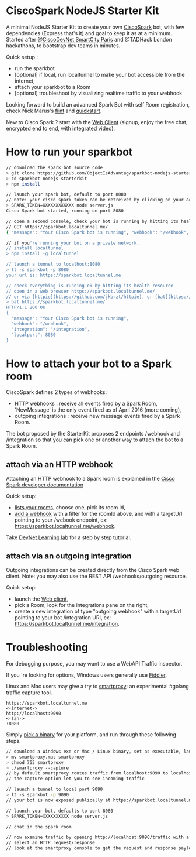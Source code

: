 # CiscoSpark NodeJS Starter Kit

A minimal NodeJS Starter Kit to create your own [CiscoSpark](https://ciscospark.com/) bot, with few dependencies (Express that's it) and goal to keep it as at a minimum. Started after [@CiscoDevNet SmartCity Paris](https://twitter.com/hashtag/devnethackathon) and @TADHack London hackathons, to bootstrap dev teams in minutes.

Quick setup :
- run the sparkbot
- [optional] if local, run localtunnel to make your bot accessible from the internet,
- attach your sparkbot to a Room
- [optional] troubleshoot by visualizing realtime traffic to your webhook

Looking forward to build an advanced Spark Bot with self Room registration, check Nick Marus's [flint](https://github.com/nmarus/flint)  and [quickstart](https://github.com/nmarus/flint/blob/master/quickstart/README.md).

New to Cisco Spark ? start with the [Web Client](https://web.ciscospark.com/) (signup, enjoy the free chat, encrypted end to end, with integrated video).


# How to run your sparkbot

``` bash
// download the spark bot source code  
> git clone https://github.com/ObjectIsAdvantag/sparkbot-nodejs-starterkit
> cd sparkbot-nodejs-starterkit
> npm install

// launch your spark bot, default to port 8080
// note: your cisco spark token can be retreived by clicking on your account picture (upper right corner of the [developer documentation](https://developer.ciscospark.com/getting-started.htm))
> SPARK_TOKEN=XXXXXXXXXXXX node server.js
Cisco Spark bot started, running on port 8080

// open a second console, check your bot is running by hitting its health resource:
// GET https://sparkbot.localtunnel.me/
{ "message": "Your Cisco Spark bot is running", "webhook": "/webhook", "integration": "/integration", "localport": 8080 }

// if you're running your bot on a private network,
// install localtunnel
> npm install -g localtunnel

// launch a tunnel to localhost:8080
> lt -s sparkbot -p 8080
your url is: https://sparkbot.localtunnel.me

// check everything is running ok by hitting its health resource
// open in a web browser https://sparkbot.localtunnel.me/
// or via [httpie](https://github.com/jkbrzt/httpie), or [bat](https://github.com/ObjectIsAdvantag/smartproxy)
> bat https://sparkbot.localtunnel.me/
HTTP/1.1 200 OK
{
  "message": "Your Cisco Spark bot is running",
  "webhook": "/webhook",
  "integration": "/integration",
  "localport": 8080
}
```

# How to attach your bot to a Spark room

CiscoSpark defines 2 types of webhooks:

- HTTP webhooks : receive all events fired by a Spark Room, 'NewMessage' is the only event fired as of April 2016 (more coming),
- outgoing integrations : receive new message events fired by a Spark Room.

The bot proposed by the StarterKit proposes 2 endpoints /webhook and /integration so that you can pick one or another way to attach the bot to a Spark Room.


## attach via an HTTP webhook

Attaching an HTTP webhook to a Spark room is explained in the [Cisco Spark developer documentation](https://developer.ciscospark.com/webhooks-explained.html)

Quick setup:
- [lists your rooms](https://developer.ciscospark.com/endpoint-rooms-get.html), choose one, pick its room id,
- [add a webhook](https://developer.ciscospark.com/endpoint-webhooks-post.html) with a filter for the roomId above, and with a targetUrl pointing to your /webook endpoint, ex: https://sparkbot.localtunnel.me/webhook.

Take [DevNet Learning lab](https://learninglabs.cisco.com/lab/collab-sparkwebhook/step/1) for a step by step tutorial.


## attach via an outgoing integration

Outgoing integrations can be created directly from the Cisco Spark web client.
Note: you may also use the REST API /webhooks/outgoing resource.

Quick setup:
- launch the [Web client](https://web.ciscospark.com),
- pick a Room, look for the integrations pane on the right,
- create a new integration of type "outgoing webhook" with a targetUrl pointing to your bot /integration URI, ex: https://sparkbot.localtunnel.me/integration.


# Troubleshooting

For debugging purpose, you may want to use a WebAPI Traffic inspector.

If you 're looking for options, Windows users generally use [Fiddler](https://www.telerik.com/download/fiddler).

Linux and Mac users may give a try to [smartproxy](https://github.com/ObjectIsAdvantag/smartproxy): an experimental #golang traffic capture tool.

``` text
https://sparkbot.localtunnel.me
<-internet->
http://localhost:9090
<-lan->
:8080
```

Simply [pick a binary](https://github.com/ObjectIsAdvantag/smartproxy/releases/tag/v0.4) for your platform, and run through these following steps.

``` bash
// download a Windows exe or Mac / Linux binary, set as executable, launch
> mv smartproxy.mac smartproxy
> chmod 755 smartproxy
> ./smartproxy --capture
// by default smartproxy routes traffic from localhost:9090 to localhost:8080
// the capture option let you to see incoming traffic

// launch a tunnel to local port 9090
> lt -s sparkbot -p 9090
// your bot is now exposed publically at https://sparkbot.localtunnel.me/

// launch your bot, defaults to port 8080
> SPARK_TOKEN=XXXXXXXXXX node server.js

// chat in the spark room

// now examine traffic by opening http://localhost:9090/traffic with a web browser
// select an HTTP request/response
// look at the smartproxy console to get the request and response payloads
```
